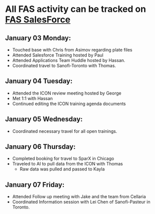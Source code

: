 # All FAS activity can be tracked on [FAS SalesForce](https://solentim.lightning.force.com/lightning/page/home)

## January 03 Monday:
- Touched base with Chris from Asimov regarding plate files
- Attended Salesforce Training hosted by Paul
- Attended Applications Team Huddle hosted by Hassan.
- Coordinated travel to Sanofi-Toronto with Thomas.

## January 04 Tuesday:
- Attended the ICON review meeting hosted by George
- Met 1:1 with Hassan
- Continued editing the ICON training agenda documents

## January 05 Wednesday:
- Coordinated necessary travel for all open trainings.

## January 06 Thursday:
- Completed booking for travel to SparX in Chicago
- Traveled to AI to pull data from the ICON with Thomas
  - Raw data was pulled and passed to Kayla

## January 07 Friday:
- Attended Follow up meeting with Jake and the team from Cellaria
- Coordinated Information session with Lei Chen of Sanofi-Pasteur in Toronto.

